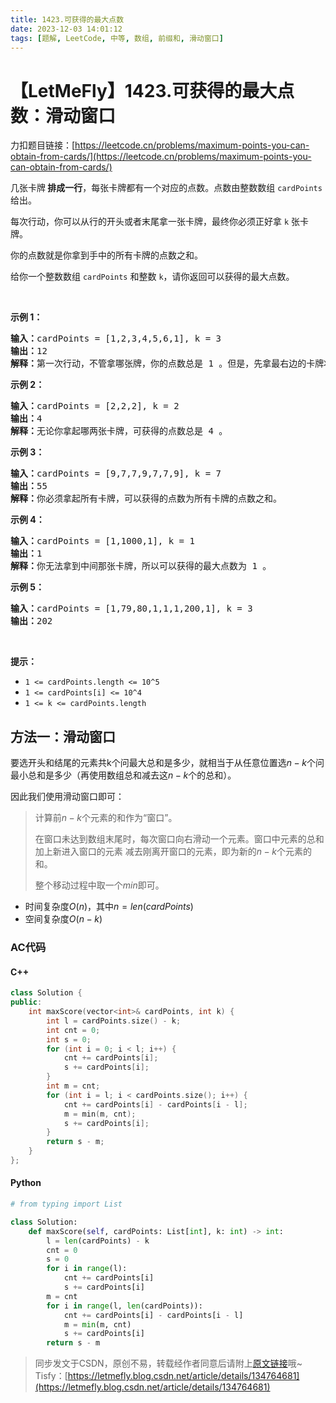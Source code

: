 ```yaml
---
title: 1423.可获得的最大点数
date: 2023-12-03 14:01:12
tags: [题解, LeetCode, 中等, 数组, 前缀和, 滑动窗口]
---
```


# 【LetMeFly】1423.可获得的最大点数：滑动窗口

力扣题目链接：[https://leetcode.cn/problems/maximum-points-you-can-obtain-from-cards/](https://leetcode.cn/problems/maximum-points-you-can-obtain-from-cards/)

<p>几张卡牌<strong> 排成一行</strong>，每张卡牌都有一个对应的点数。点数由整数数组 <code>cardPoints</code> 给出。</p>

<p>每次行动，你可以从行的开头或者末尾拿一张卡牌，最终你必须正好拿 <code>k</code> 张卡牌。</p>

<p>你的点数就是你拿到手中的所有卡牌的点数之和。</p>

<p>给你一个整数数组 <code>cardPoints</code> 和整数 <code>k</code>，请你返回可以获得的最大点数。</p>

<p>&nbsp;</p>

<p><strong>示例 1：</strong></p>

<pre><strong>输入：</strong>cardPoints = [1,2,3,4,5,6,1], k = 3
<strong>输出：</strong>12
<strong>解释：</strong>第一次行动，不管拿哪张牌，你的点数总是 1 。但是，先拿最右边的卡牌将会最大化你的可获得点数。最优策略是拿右边的三张牌，最终点数为 1 + 6 + 5 = 12 。
</pre>

<p><strong>示例 2：</strong></p>

<pre><strong>输入：</strong>cardPoints = [2,2,2], k = 2
<strong>输出：</strong>4
<strong>解释：</strong>无论你拿起哪两张卡牌，可获得的点数总是 4 。
</pre>

<p><strong>示例 3：</strong></p>

<pre><strong>输入：</strong>cardPoints = [9,7,7,9,7,7,9], k = 7
<strong>输出：</strong>55
<strong>解释：</strong>你必须拿起所有卡牌，可以获得的点数为所有卡牌的点数之和。
</pre>

<p><strong>示例 4：</strong></p>

<pre><strong>输入：</strong>cardPoints = [1,1000,1], k = 1
<strong>输出：</strong>1
<strong>解释：</strong>你无法拿到中间那张卡牌，所以可以获得的最大点数为 1 。 
</pre>

<p><strong>示例 5：</strong></p>

<pre><strong>输入：</strong>cardPoints = [1,79,80,1,1,1,200,1], k = 3
<strong>输出：</strong>202
</pre>

<p>&nbsp;</p>

<p><strong>提示：</strong></p>

<ul>
	<li><code>1 &lt;= cardPoints.length &lt;= 10^5</code></li>
	<li><code>1 &lt;= cardPoints[i] &lt;= 10^4</code></li>
	<li><code>1 &lt;= k &lt;= cardPoints.length</code></li>
</ul>


    
## 方法一：滑动窗口

要选开头和结尾的元素共k个问最大总和是多少，就相当于从任意位置选$n-k$个问最小总和是多少（再使用数组总和减去这$n-k$个的总和）。

因此我们使用滑动窗口即可：

> 计算前$n-k$个元素的和作为“窗口”。
>
> 在窗口未达到数组末尾时，每次窗口向右滑动一个元素。窗口中元素的总和 加上新进入窗口的元素 减去刚离开窗口的元素，即为新的$n-k$个元素的和。
>
> 整个移动过程中取一个$min$即可。

+ 时间复杂度$O(n)$，其中$n=len(cardPoints)$
+ 空间复杂度$O(n-k)$

### AC代码

#### C++

```cpp
class Solution {
public:
    int maxScore(vector<int>& cardPoints, int k) {
        int l = cardPoints.size() - k;
        int cnt = 0;
        int s = 0;
        for (int i = 0; i < l; i++) {
            cnt += cardPoints[i];
            s += cardPoints[i];
        }
        int m = cnt;
        for (int i = l; i < cardPoints.size(); i++) {
            cnt += cardPoints[i] - cardPoints[i - l];
            m = min(m, cnt);
            s += cardPoints[i];
        }
        return s - m;
    }
};
```

#### Python

```python
# from typing import List

class Solution:
    def maxScore(self, cardPoints: List[int], k: int) -> int:
        l = len(cardPoints) - k
        cnt = 0
        s = 0
        for i in range(l):
            cnt += cardPoints[i]
            s += cardPoints[i]
        m = cnt
        for i in range(l, len(cardPoints)):
            cnt += cardPoints[i] - cardPoints[i - l]
            m = min(m, cnt)
            s += cardPoints[i]
        return s - m
```

> 同步发文于CSDN，原创不易，转载经作者同意后请附上[原文链接](https://blog.letmefly.xyz/2023/12/03/LeetCode%201423.%E5%8F%AF%E8%8E%B7%E5%BE%97%E7%9A%84%E6%9C%80%E5%A4%A7%E7%82%B9%E6%95%B0/)哦~
> Tisfy：[https://letmefly.blog.csdn.net/article/details/134764681](https://letmefly.blog.csdn.net/article/details/134764681)
